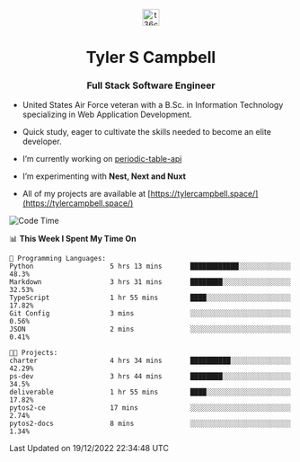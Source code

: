 <p align="center">
<a href="https://www.linkedin.com/in/t36campbell" target="blank"><img align="center" src="https://ik.imagekit.io/t36campbell/Portfolio/linkedin.png.original_m8bbGgPh6.png" alt="t36campbell" height="30" width="30" /></a>
</p>
<h1 align="center">Tyler S Campbell</h1>
<h3 align="center">Full Stack Software Engineer</h3>

* United States Air Force veteran with a B.Sc. in Information Technology specializing in Web Application Development. 

* Quick study, eager to cultivate the skills needed to become an elite developer.

* I’m currently working on [periodic-table-api](https://github.com/t36campbell/periodic-table-api)

* I’m experimenting with **Nest, Next and Nuxt**

* All of my projects are available at [https://tylercampbell.space/](https://tylercampbell.space/)

<!--START_SECTION:waka-->
![Code Time](http://img.shields.io/badge/Code%20Time-2%2C052%20hrs%2051%20mins-blue)

📊 **This Week I Spent My Time On** 

```text
💬 Programming Languages: 
Python                   5 hrs 13 mins       ████████████░░░░░░░░░░░░░   48.3% 
Markdown                 3 hrs 31 mins       ████████░░░░░░░░░░░░░░░░░   32.53% 
TypeScript               1 hr 55 mins        ████░░░░░░░░░░░░░░░░░░░░░   17.82% 
Git Config               3 mins              ░░░░░░░░░░░░░░░░░░░░░░░░░   0.56% 
JSON                     2 mins              ░░░░░░░░░░░░░░░░░░░░░░░░░   0.41%

🐱‍💻 Projects: 
charter                  4 hrs 34 mins       ██████████░░░░░░░░░░░░░░░   42.29% 
ps-dev                   3 hrs 44 mins       ████████░░░░░░░░░░░░░░░░░   34.5% 
deliverable              1 hr 55 mins        ████░░░░░░░░░░░░░░░░░░░░░   17.82% 
pytos2-ce                17 mins             ░░░░░░░░░░░░░░░░░░░░░░░░░   2.74% 
pytos2-docs              8 mins              ░░░░░░░░░░░░░░░░░░░░░░░░░   1.34%

```


 Last Updated on 19/12/2022 22:34:48 UTC
<!--END_SECTION:waka-->
